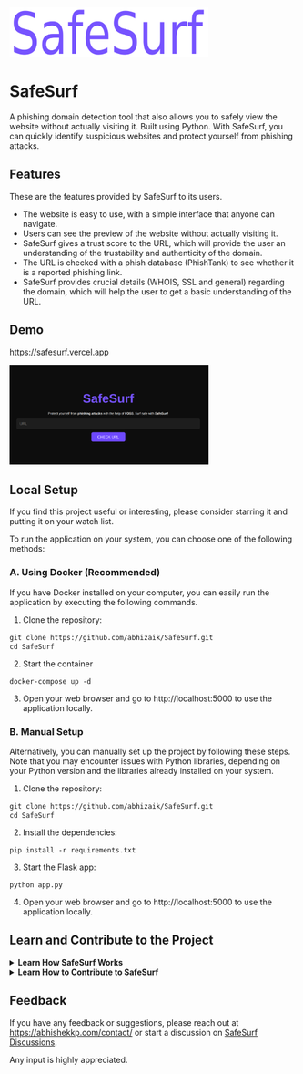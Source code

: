 
<img src="static/safesurf-normal.png"  width="350" height="88">


# SafeSurf

A phishing domain detection tool that also allows you to safely view the website without actually visiting it. Built using Python. With SafeSurf, you can quickly identify suspicious websites and protect yourself from phishing attacks.


## Features

These are the features provided by SafeSurf to its users.
- The website is easy to use, with a simple interface that anyone can navigate.
- Users can see the preview of the website without actually visiting it.
- SafeSurf gives a trust score to the URL, which will provide the user an understanding of the trustability and authenticity of the domain.
- The URL is checked with a phish database (PhishTank) to see whether it is a reported phishing link.
- SafeSurf provides crucial details (WHOIS, SSL and general) regarding the domain, which will help the user to get a basic understanding of the URL.

## Demo

https://safesurf.vercel.app

<img src="static/safesurf-screenshot.png"  width="350" height="175">
<br>

## Local Setup
If you find this project useful or interesting, please consider starring it and putting it on your watch list.

To run the application on your system, you can choose one of the following methods:

### A. Using Docker (Recommended)
If you have Docker installed on your computer, you can easily run the application by executing the following commands.

1. Clone the repository: 

```shell
git clone https://github.com/abhizaik/SafeSurf.git
cd SafeSurf
```

2. Start the container
```shell
docker-compose up -d
```

3. Open your web browser and go to http://localhost:5000 to use the application locally.

### B. Manual Setup
Alternatively, you can manually set up the project by following these steps. Note that you may encounter issues with Python libraries, depending on your Python version and the libraries already installed on your system.

1. Clone the repository: 

```shell
git clone https://github.com/abhizaik/SafeSurf.git
cd SafeSurf
```

2. Install the dependencies: 

```shell
pip install -r requirements.txt
```

3. Start the Flask app: 

```shell
python app.py
```

4. Open your web browser and go to http://localhost:5000 to use the application locally.


## Learn and Contribute to the Project
  
  <details>
  <summary> <b> Learn How SafeSurf Works </b> </summary>

  ### Project Functionality Overview

This section explains the functionality and inner workings of the project, detailing its key components and processes.

### API Endpoints 
- `/`: Homepage of the application where users can input a URL to assess its safety.
- `/preview`: Endpoint to view a preview of the website within SafeSurf.
- `/source-code`: Endpoint to view the source code of a website.

[Click HERE to view the detailed code documentaion of SafeSurf](README-HOW-SAFESURF-WORKS.md)



</details>

<details>
  <summary> <b> Learn How to Contribute to SafeSurf </b> </summary>

### Contributing Guidelines
Contributions are always welcome. If you find this project useful or interesting, please consider starring it and putting it on your watch list. If you want to contribute to the project, here's how you can do it:

1. Fork the repository to your GitHub account
2. Clone the forked repository to your local machine: 

```shell
git clone https://github.com/yourusername/SafeSurf.git
```

3. Create a new branch for your changes:

```shell
git checkout -b name-of-your-branch
```

4. Make your changes to the code
5. Commit your changes: 

```shell
git commit -m "your commit message"
```

6. Push your changes to your forked repository: 

```shell
git push origin name-of-your-branch
```

7. Create a pull request from your forked repository to the main repository
8. Wait for your changes to be reviewed and merged
   
   </details>


## Feedback

If you have any feedback or suggestions, please reach out at https://abhishekkp.com/contact/ or start a discussion on [SafeSurf Discussions](https://github.com/abhizaik/SafeSurf/discussions).

Any input is highly appreciated.
